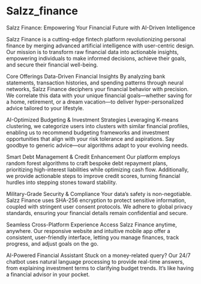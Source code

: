 # Salzz_finance

Salzz Finance: Empowering Your Financial Future with AI-Driven Intelligence

Salzz Finance is a cutting-edge fintech platform revolutionizing personal finance by merging advanced artificial intelligence with user-centric design. Our mission is to transform raw financial data into actionable insights, empowering individuals to make informed decisions, achieve their goals, and secure their financial well-being.

Core Offerings
Data-Driven Financial Insights
By analyzing bank statements, transaction histories, and spending patterns through neural networks, Salzz Finance deciphers your financial behavior with precision. We correlate this data with your unique financial goals—whether saving for a home, retirement, or a dream vacation—to deliver hyper-personalized advice tailored to your lifestyle.

AI-Optimized Budgeting & Investment Strategies
Leveraging K-means clustering, we categorize users into clusters with similar financial profiles, enabling us to recommend budgeting frameworks and investment opportunities that align with your risk tolerance and aspirations. Say goodbye to generic advice—our algorithms adapt to your evolving needs.

Smart Debt Management & Credit Enhancement
Our platform employs random forest algorithms to craft bespoke debt repayment plans, prioritizing high-interest liabilities while optimizing cash flow. Additionally, we provide actionable steps to improve credit scores, turning financial hurdles into stepping stones toward stability.

Military-Grade Security & Compliance
Your data’s safety is non-negotiable. Salzz Finance uses SHA-256 encryption to protect sensitive information, coupled with stringent user consent protocols. We adhere to global privacy standards, ensuring your financial details remain confidential and secure.

Seamless Cross-Platform Experience
Access Salzz Finance anytime, anywhere. Our responsive website and intuitive mobile app offer a consistent, user-friendly interface, letting you manage finances, track progress, and adjust goals on the go.

AI-Powered Financial Assistant
Stuck on a money-related query? Our 24/7 chatbot uses natural language processing to provide real-time answers, from explaining investment terms to clarifying budget trends. It’s like having a financial advisor in your pocket.
